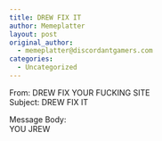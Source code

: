 ```yaml
---
title: DREW FIX IT
author: Memeplatter
layout: post
original_author:
  - memeplatter@discordantgamers.com
categories:
  - Uncategorized
---
```

From: DREW FIX YOUR FUCKING SITE  
Subject: DREW FIX IT

Message Body:  
YOU JREW